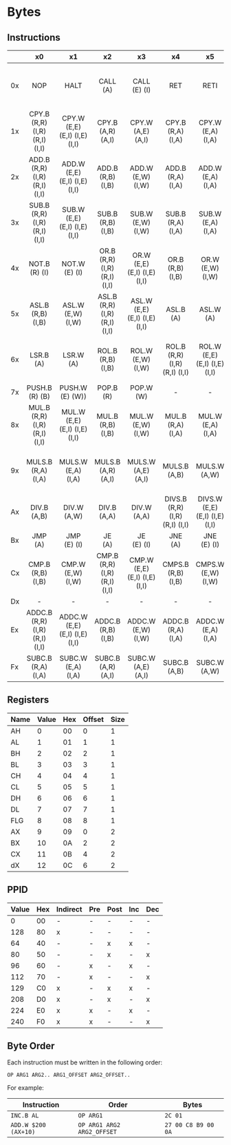 # Bytes

## Instructions

|     |                x0                 |                x1                 |                x2                |                x3                |                x4                 |                x5                 |                x6                 |                x7                 |                x8                |                x9                |                xA                |                   xB                    |                xC                 |                xD                 |                xE                |                   xF                    |
|-----|:---------------------------------:|:---------------------------------:|:--------------------------------:|:--------------------------------:|:---------------------------------:|:---------------------------------:|:---------------------------------:|:---------------------------------:|:--------------------------------:|:--------------------------------:|:--------------------------------:|:---------------------------------------:|:---------------------------------:|:---------------------------------:|:--------------------------------:|:---------------------------------------:|
| 0x  |                NOP                |               HALT                |           CALL<br>(A)            |         CALL<br>(E) (I)          |                RET                |               RETI                |          SWAP.B<br>(R,R)          |          SWAP.W<br>(R,R)          |         MCPY<br>(A,A,B)          |     MCPY<br>(A,E,B) (A,I,B)      |     MCPY<br>(E,A,B) (I,A,B)      | MCPY<br>(E,E,B) (I,E,B) (E,I,C) (I,I,C) |          MCPY<br>(A,A,R)          |      MCPY<br>(A,E,R) (A,I,R)      |     MCPY<br>(E,A,R) (I,A,R)      | MCPY<br>(E,E,R) (I,E,R) (E,I,R) (I,I,R) |
| 1x  | CPY.B<br>(R,R) (I,R) (R,I) (I,I)  | CPY.W<br>(E,E) (E,I) (I,E) (I,I)  |       CPY.B<br>(A,R) (A,I)       |       CPY.W<br>(A,E) (A,I)       |       CPY.B<br>(R,A) (I,A)        |       CPY.W<br>(E,A) (I,A)        |          CPY.B<br>(A,A)           |          CPY.W<br>(A,A)           |       CPY.B<br>(R,B) (I,B)       |       CPY.W<br>(E,W) (I,w)       |          CPY.B<br>(A,B)          |             CPY.W<br>(A,W)              |       CMP.B<br>(R,A) (I,A)        |       CMP.W<br>(E,A) (I,A)        |      CMPS.B<br>(R,A) (I,A)       |          CMPS.W<br>(E,A) (I,A)          |
| 2x  | ADD.B<br>(R,R) (I,R) (R,I) (I,I)  | ADD.W<br>(E,E) (E,I) (I,E) (I,I)  |       ADD.B<br>(R,B) (I,B)       |       ADD.W<br>(E,W) (I,W)       |       ADD.B<br>(R,A) (I,A)        |       ADD.W<br>(E,A) (I,A)        |       ADD.B<br>(A,R) (A,I)        |       ADD.W<br>(A,E) (A,I)        |          ADD.B<br>(A,B)          |          ADD.W<br>(A,W)          |          ADD.B<br>(A,A)          |             ADD.W<br>(A,A)              |         INC.B<br>(R) (I)          |         INC.W<br>(E) (I)          |           INC.B<br>(A)           |              INC.W<br>(A)               |
| 3x  | SUB.B<br>(R,R) (I,R) (R,I) (I,I)  | SUB.W<br>(E,E) (E,I) (I,E) (I,I)  |       SUB.B<br>(R,B) (I,B)       |       SUB.W<br>(E,W) (I,W)       |       SUB.B<br>(R,A) (I,A)        |       SUB.W<br>(E,A) (I,A)        |       SUB.B<br>(A,R) (A,I)        |       SUB.W<br>(A,E) (A,I)        |          SUB.B<br>(A,B)          |          SUB.W<br>(A,W)          |          SUB.B<br>(A,A)          |             SUB.W<br>(A,A)              |         DEC.B<br>(R) (I)          |         DEC.W<br>(E) (I)          |           DEC.B<br>(A)           |              DEC.W<br>(A)               |
| 4x  |         NOT.B<br>(R) (I)          |         NOT.W<br>(E) (I)          | OR.B<br>(R,R) (I,R) (R,I) (I,I)  | OR.W<br>(E,E) (E,I) (I,E) (I,I)  |        OR.B<br>(R,B) (I,B)        |        OR.W<br>(E,W) (I,W)        | XOR.B<br>(R,R) (I,R) (R,I) (I,I)  | XOR.W<br>(E,E) (E,I) (I,E) (I,I)  |       XOR.B<br>(R,B) (I,B)       |       XOR.W<br>(E,W) (I,W)       | AND.B<br>(R,R) (I,R) (R,I) (I,I) |    AND.W<br>(E,E) (E,I) (I,E) (I,I)     |       AND.B<br>(R,B) (I,B)        |       AND.W<br>(E,W) (I,W)        |            JRF<br>(B)            |               JRB<br>(B)                |
| 5x  |       ASL.B<br>(R,B) (I,B)        |       ASL.W<br>(E,W) (I,W)        | ASL.B<br>(R,R) (I,R) (R,I) (I,I) | ASL.W<br>(E,E) (E,I) (I,E) (I,I) |           ASL.B<br>(A)            |           ASL.W<br>(A)            |       ASR.B<br>(R,B) (I,B)        |       ASR.W<br>(E,W) (I,W)        | ASR.B<br>(R,R) (I,R) (R,I) (I,I) | ASR.W<br>(E,E) (E,I) (I,E) (I,I) |           ASR.B<br>(A)           |              ASR.W<br>(A)               |       LSR.B<br>(R,B) (I,B)        |       LSR.W<br>(E,W) (I,W)        | LSR.B<br>(R,R) (I,R) (R,I) (I,I) |    LSR.W<br>(E,E) (E,I) (I,E) (I,I)     |
| 6x  |           LSR.B<br>(A)            |           LSR.W<br>(A)            |       ROL.B<br>(R,B) (I,B)       |       ROL.W<br>(E,W) (I,W)       | ROL.B<br>(R,R) (I,R) (R,I) (I,I)  | ROL.W<br>(E,E) (E,I) (I,E) (I,I)  |           ROL.B<br>(A)            |           ROL.W<br>(A)            |       ROR.B<br>(R,B) (I,B)       |       ROR.W<br>(E,W) (I,W)       | ROR.B<br>(R,R) (I,R) (R,I) (I,I) |    ROR.W<br>(E,E) (E,I) (I,E) (I,I)     |           ROR.B<br>(A)            |           ROR.W<br>(A)            |                -                 |                    -                    |
| 7x  |         PUSH.B<br>(R) (B)         |        PUSH.W<br>(E) (W))         |           POP.B<br>(R)           |           POP.W<br>(W)           |                 -                 |                 -                 |                 -                 |                 -                 |                -                 |                -                 |                -                 |                    -                    |                 -                 |                 -                 |                -                 |                    -                    |
| 8x  | MUL.B<br>(R,R) (I,R) (R,I) (I,I)  | MUL.W<br>(E,E) (E,I) (I,E) (I,I)  |       MUL.B<br>(R,B) (I,B)       |       MUL.W<br>(E,W) (I,W)       |       MUL.B<br>(R,A) (I,A)        |       MUL.W<br>(E,A) (I,A)        |       MUL.B<br>(A,R) (A,I)        |       MUL.W<br>(A,E) (A,I)        |          MUL.B<br>(A,B)          |          MUL.W<br>(A,W)          |          MUL.B<br>(A,A)          |             MUL.W<br>(A,A)              | MULS.B<br>(R,R) (I,R) (R,I) (I,I) | MULS.W<br>(E,E) (E,I) (I,E) (I,I) |      MULS.B<br>(R,B) (I,B)       |          MULS.W<br>(E,W) (I,W)          |
| 9x  |       MULS.B<br>(R,A) (I,A)       |       MULS.W<br>(E,A) (I,A)       |      MULS.B<br>(A,R) (A,I)       |      MULS.W<br>(A,E) (A,I)       |          MULS.B<br>(A,B)          |          MULS.W<br>(A,W)          |          MULS.B<br>(A,A)          |          MULS.W<br>(A,A)          | DIV.B<br>(R,R) (I,R) (R,I) (I,I) | DIV.W<br>(E,E) (E,I) (I,E) (I,I) |       DIV.B<br>(R,B) (I,B)       |          DIV.W<br>(E,W) (I,W)           |       DIV.B<br>(R,A) (I,A)        |       DIV.W<br>(E,A) (I,A)        |       DIV.B<br>(A,R) (A,I)       |          DIV.W<br>(A,E) (A,I)           |
| Ax  |          DIV.B<br>(A,B)           |          DIV.W<br>(A,W)           |          DIV.B<br>(A,A)          |          DIV.W<br>(A,A)          | DIVS.B<br>(R,R) (I,R) (R,I) (I,I) | DIVS.W<br>(E,E) (E,I) (I,E) (I,I) |       DIVS.B<br>(R,B) (I,B)       |       DIVS.W<br>(E,W) (I,W)       |      DIVS.B<br>(R,A) (I,A)       |      DIVS.W<br>(E,A) (I,A)       |      DIVS.B<br>(A,R) (A,I)       |          DIVS.W<br>(A,E) (A,I)          |          DIVS.B<br>(A,B)          |          DIVS.W<br>(A,W)          |         DIVS.B<br>(A,A)          |             DIVS.W<br>(A,A)             |
| Bx  |            JMP<br>(A)             |          JMP<br>(E) (I)           |            JE<br>(A)             |          JE<br>(E) (I)           |            JNE<br>(A)             |          JNE<br>(E) (I)           |             JL<br>(A)             |           JL<br>(E) (I)           |            JG<br>(A)             |          JG<br>(E) (I)           |            JLE<br>(A)            |             JLE<br>(E) (I)              |            JGE<br>(A)             |          JGE<br>(E) (I)           |                -                 |                    -                    |
| Cx  |       CMP.B<br>(R,B) (I,B)        |       CMP.W<br>(E,W) (I,W)        | CMP.B<br>(R,R) (I,R) (R,I) (I,I) | CMP.W<br>(E,E) (E,I) (I,E) (I,I) |       CMPS.B<br>(R,B) (I,B)       |       CMPS.W<br>(E,W) (I,W)       | CMPS.B<br>(R,R) (I,R) (R,I) (I,I) | CMPS.W<br>(E,E) (E,I) (I,E) (I,I) |  JBC<br>(R,R) (I,R) (R,I) (I,I)  |  JBS<br>(R,R) (I,R) (R,I) (I,I)  |        JBC<br>(A,R) (A,I)        |           JBS<br>(A,R) (A,I)            |        JBC<br>(R,B) (I,B)         |        JBS<br>(R,B) (I,B)         |           JBC<br>(A,B)           |              JBS<br>(A,B)               |
| Dx  |                 -                 |                 -                 |                -                 |                -                 |                 -                 |                 -                 |                 -                 |                 -                 |                -                 |                -                 |                -                 |                    -                    |                 -                 |                 -                 |                -                 |                    -                    |                                   |                                   |                                 |                                 |                       |                       |                                  |                                  |                      |                         |                         |                                         |                      |                         |                         |     |
| Ex  | ADDC.B<br>(R,R) (I,R) (R,I) (I,I) | ADDC.W<br>(E,E) (E,I) (I,E) (I,I) |      ADDC.B<br>(R,B) (I,B)       |      ADDC.W<br>(E,W) (I,W)       |       ADDC.B<br>(R,A) (I,A)       |       ADDC.W<br>(E,A) (I,A)       |       ADDC.B<br>(A,R) (A,I)       |       ADDC.W<br>(A,E) (A,I)       |         ADDC.B<br>(A,B)          |         ADDC.W<br>(A,W)          |         ADDC.B<br>(A,A)          |             ADDC.W<br>(A,A)             | SUBC.B<br>(R,R) (I,R) (R,I) (I,I) | SUBC.W<br>(E,E) (E,I) (I,E) (I,I) |      SUBC.B<br>(R,B) (I,B)       |          SUBC.W<br>(E,W) (I,W)          |
| Fx  |       SUBC.B<br>(R,A) (I,A)       |       SUBC.W<br>(E,A) (I,A)       |      SUBC.B<br>(A,R) (A,I)       |      SUBC.W<br>(A,E) (A,I)       |          SUBC.B<br>(A,B)          |          SUBC.W<br>(A,W)          |          SUBC.B<br>(A,A)          |          SUBC.W<br>(A,A)          |                -                 |                -                 |                -                 |                    -                    |                 -                 |                 -                 |              EHALT               |                  SLEEP                  |

## Registers

| Name | Value | Hex | Offset | Size |
|------|-------|-----|--------|------|
| AH   | 0     | 00  | 0      | 1    |
| AL   | 1     | 01  | 1      | 1    |
| BH   | 2     | 02  | 2      | 1    |
| BL   | 3     | 03  | 3      | 1    |
| CH   | 4     | 04  | 4      | 1    |
| CL   | 5     | 05  | 5      | 1    |
| DH   | 6     | 06  | 6      | 1    |
| DL   | 7     | 07  | 7      | 1    |
| FLG  | 8     | 08  | 8      | 1    |
| AX   | 9     | 09  | 0      | 2    |
| BX   | 10    | 0A  | 2      | 2    |
| CX   | 11    | 0B  | 4      | 2    |
| dX   | 12    | 0C  | 6      | 2    |

## PPID

| Value | Hex | Indirect | Pre | Post | Inc | Dec |
|-------|-----|----------|-----|------|-----|-----|
| 0     | 00  | -        | -   | -    | -   | -   |
| 128   | 80  | x        | -   | -    | -   | -   |
| 64    | 40  | -        | -   | x    | x   | -   |
| 80    | 50  | -        | -   | x    | -   | x   |
| 96    | 60  | -        | x   | -    | x   | -   |
| 112   | 70  | -        | x   | -    | -   | x   |
| 129   | C0  | x        | -   | x    | x   | -   |
| 208   | D0  | x        | -   | x    | -   | x   |
| 224   | E0  | x        | x   | -    | x   | -   |
| 240   | F0  | x        | x   | -    | -   | x   |

## Byte Order

Each instruction must be written in the following order:

`OP ARG1 ARG2.. ARG1_OFFSET ARG2_OFFSET..`

For example:

| Instruction          | Order                      | Bytes               |
|----------------------|----------------------------|---------------------|
| `INC.B AL`           | `OP ARG1`                  | `2C 01`             |
| `ADD.W $200 (AX+10)` | `OP ARG1 ARG2 ARG2_OFFSET` | `27 00 C8 B9 00 0A` |